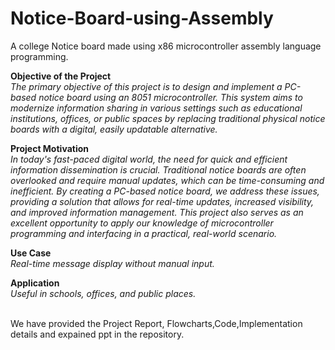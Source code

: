 # Notice-Board-using-Assembly
A college Notice board made using x86 microcontroller assembly language programming.

<b>Objective of the Project</b>
<br>
 <i>The primary objective of this project is to design and implement a
 PC-based notice board using an 8051 microcontroller. This system aims
 to modernize information sharing in various settings such as
 educational institutions, offices, or public spaces by replacing traditional
 physical notice boards with a digital, easily updatable alternative.</i>
 
 <b>Project Motivation</b>
 <br>
<i> In today's fast-paced digital world, the need for quick and efficient
 information dissemination is crucial. Traditional notice boards are often
 overlooked and require manual updates, which can be time-consuming
 and inefficient. By creating a PC-based notice board, we address these
 issues, providing a solution that allows for real-time updates, increased
 visibility, and improved information management. This project also
 serves as an excellent opportunity to apply our knowledge of
 microcontroller programming and interfacing in a practical, real-world
 scenario.</i>

 <b> Use Case </b>
 <br>
<i> Real-time message display without manual input.</i>

<b>Application</b>
<br>
<i>Useful in schools, offices, and public places.</i>

<br>
We have provided the Project Report, Flowcharts,Code,Implementation details and expained ppt in the repository.
